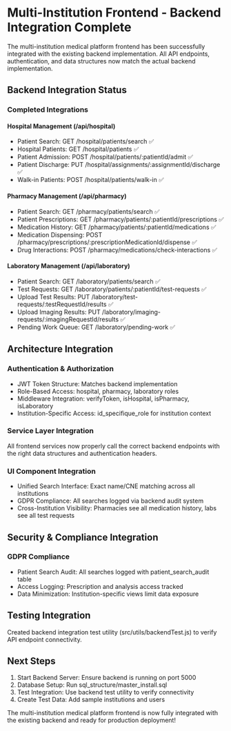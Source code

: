 # Multi-Institution Frontend - Backend Integration Complete

The multi-institution medical platform frontend has been successfully integrated with the existing backend implementation. All API endpoints, authentication, and data structures now match the actual backend implementation.

## Backend Integration Status

### Completed Integrations

#### Hospital Management (/api/hospital)
- Patient Search: GET /hospital/patients/search ✅
- Hospital Patients: GET /hospital/patients ✅  
- Patient Admission: POST /hospital/patients/:patientId/admit ✅
- Patient Discharge: PUT /hospital/assignments/:assignmentId/discharge ✅
- Walk-in Patients: POST /hospital/patients/walk-in ✅

#### Pharmacy Management (/api/pharmacy)
- Patient Search: GET /pharmacy/patients/search ✅
- Patient Prescriptions: GET /pharmacy/patients/:patientId/prescriptions ✅
- Medication History: GET /pharmacy/patients/:patientId/medications ✅
- Medication Dispensing: POST /pharmacy/prescriptions/:prescriptionMedicationId/dispense ✅
- Drug Interactions: POST /pharmacy/medications/check-interactions ✅

#### Laboratory Management (/api/laboratory)
- Patient Search: GET /laboratory/patients/search ✅
- Test Requests: GET /laboratory/patients/:patientId/test-requests ✅
- Upload Test Results: PUT /laboratory/test-requests/:testRequestId/results ✅
- Upload Imaging Results: PUT /laboratory/imaging-requests/:imagingRequestId/results ✅
- Pending Work Queue: GET /laboratory/pending-work ✅

## Architecture Integration

### Authentication & Authorization
- JWT Token Structure: Matches backend implementation
- Role-Based Access: hospital, pharmacy, laboratory roles
- Middleware Integration: verifyToken, isHospital, isPharmacy, isLaboratory
- Institution-Specific Access: id_specifique_role for institution context

### Service Layer Integration
All frontend services now properly call the correct backend endpoints with the right data structures and authentication headers.

### UI Component Integration
- Unified Search Interface: Exact name/CNE matching across all institutions
- GDPR Compliance: All searches logged via backend audit system
- Cross-Institution Visibility: Pharmacies see all medication history, labs see all test requests

## Security & Compliance Integration

### GDPR Compliance
- Patient Search Audit: All searches logged with patient_search_audit table
- Access Logging: Prescription and analysis access tracked
- Data Minimization: Institution-specific views limit data exposure

## Testing Integration
Created backend integration test utility (src/utils/backendTest.js) to verify API endpoint connectivity.

## Next Steps
1. Start Backend Server: Ensure backend is running on port 5000
2. Database Setup: Run sql_structure/master_install.sql
3. Test Integration: Use backend test utility to verify connectivity
4. Create Test Data: Add sample institutions and users

The multi-institution medical platform frontend is now fully integrated with the existing backend and ready for production deployment! 